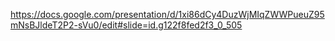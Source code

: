 https://docs.google.com/presentation/d/1xi86dCy4DuzWjMIqZWWPueuZ95mNsBJldeT2P2-sVu0/edit#slide=id.g122f8fed2f3_0_505